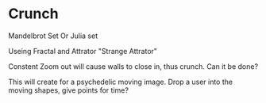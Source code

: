 # Crunch
Mandelbrot Set Or Julia set

Useing Fractal and Attrator "Strange Attrator"

Constent Zoom out will cause walls to close in, thus crunch. Can it be done?

This will create for a psychedelic moving image. Drop a user into the moving shapes, give points for time?
